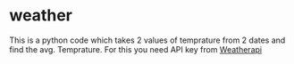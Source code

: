 # weather
This is a python code which takes 2 values of temprature from 2 dates and find the avg. Temprature. For this you need API key from <a href="https://www.weatherapi.com/">Weatherapi</a>
